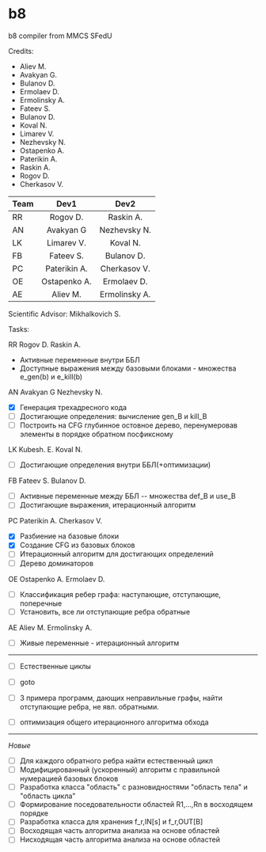 # b8
b8 compiler from MMCS SFedU


Credits:
- Aliev M.
- Avakyan G.
- Bulanov D.
- Ermolaev D.
- Ermolinsky A.
- Fateev S.
- Bulanov D.
- Koval N.
- Limarev V.
- Nezhevsky N.
- Ostapenko A.
- Paterikin A.
- Raskin A.
- Rogov D.
- Cherkasov V.


| Team          | Dev1          | Dev2           | 
| ------------- |:-------------:| :-------------:| 
| RR            | Rogov D.      | Raskin A.      |
| AN            | Avakyan G     | Nezhevsky N.   |
| LK            | Limarev V.    | Koval N.       |
| FB            | Fateev S.     | Bulanov D.     |
| PC            | Paterikin A.  | Cherkasov V.   |
| OE            | Ostapenko A.  | Ermolaev D.    |
| AE            | Aliev M.      | Ermolinsky A.  |


Scientific Advisor: Mikhalkovich S.

Tasks:

RR  Rogov D.    Raskin A.
- Активные переменные внутри ББЛ
- Доступные выражения между базовыми блоками - множества e_gen(b) и e_kill(b)

AN  Avakyan G   Nezhevsky N.
- [x] Генерация трехадресного кода 
- [ ] Достигающие определения: вычисление gen_B и kill_B
- [ ] Построить на CFG глубинное остовное дерево, перенумеровав элементы в порядке обратном посфиксному

LK  Kubesh. E.  Koval N.
- [ ] Достигающие определения внутри ББЛ(+оптимизации)

FB  Fateev S.   Bulanov D.
- [ ] Активные переменные между ББЛ -- множества def_B и use_B
- [ ]  Достигающие выражения, итерационный алгоритм

PC  Paterikin A.    Cherkasov V.
- [x] Разбиение на базовые блоки
- [x] Создание CFG из базовых блоков 
- [ ] Итерационный алгоритм для достигающих определений
- [ ]  Дерево доминаторов 

OE  Ostapenko A.    Ermolaev D.
- [ ]  Классификация ребер графа: наступающие, отступающие, поперечные
- [ ]  Установить, все ли отступающие ребра обратные

AE  Aliev M.    Ermolinsky A.
- [ ]  Живые переменные - итерационный алгоритм

-------------------
- [ ]  Естественные циклы
- [ ]  goto

- [ ] 3 примера программ, дающих неправильные графы, найти отступающие ребра, не явл. обратными.
- [ ] оптимизация общего итерационного алгоритма обхода

------------------
*Новые*

- [ ] Для каждого обратного ребра найти естественный цикл
- [ ] Модифицированный (ускоренный) алгоритм с правильной нумерацией базовых блоков
- [ ] Разработка класса "область" с разновидностями "область тела" и "область цикла"
- [ ] Формирование поседовательности областей R1,...,Rn в восходящем порядке
- [ ] Разработка класса для хранения f_r,IN[s] и f_r,OUT[B]
- [ ] Восходящая часть алгоритма анализа на основе областей
- [ ] Нисходящая часть алгоритма анализа на основе областей